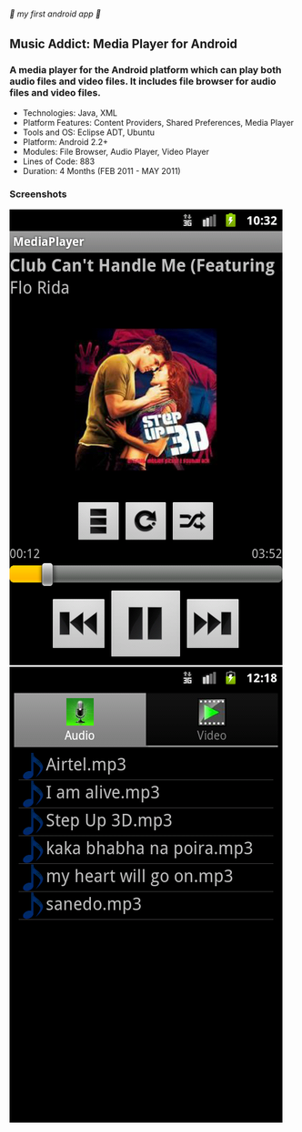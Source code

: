 ###### :rocket: my first android app :rocket:
## Music Addict: Media Player for Android
### A media player for the Android platform which can play both audio files and video files. It includes file browser for audio files and video files.

* Technologies: Java, XML
* Platform Features: Content Providers, Shared Preferences, Media Player
* Tools and OS: Eclipse ADT, Ubuntu
* Platform: Android 2.2+
* Modules: File Browser, Audio Player, Video Player
* Lines of Code: 883
* Duration: 4 Months (FEB 2011 - MAY 2011)

### Screenshots

![audio-player](screenshots/audio-player.png)
![file-browser](screenshots/file-browser.png)

